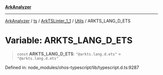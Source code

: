 [**ArkAnalyzer**](../../../../../../../../README.md)

***

[ArkAnalyzer](../../../../../../../../globals.md) / [ts](../../../../../README.md) / [ArkTSLinter\_1\_1](../../../README.md) / [Utils](../README.md) / ARKTS\_LANG\_D\_ETS

# Variable: ARKTS\_LANG\_D\_ETS

> `const` **ARKTS\_LANG\_D\_ETS**: `"@arkts.lang.d.ets"` = `"@arkts.lang.d.ets"`

Defined in: node\_modules/ohos-typescript/lib/typescript.d.ts:9287
